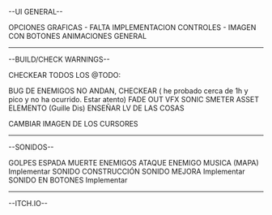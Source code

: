 --UI GENERAL--

OPCIONES GRAFICAS - FALTA IMPLEMENTACION
CONTROLES - IMAGEN CON BOTONES
ANIMACIONES GENERAL

-------------------------------------------------------------------------------------------------
--BUILD/CHECK WARNINGS--

CHECKEAR TODOS LOS @TODO:

BUG DE ENEMIGOS NO ANDAN, CHECKEAR ( he probado cerca de 1h y pico y no ha ocurrido. Estar atento)
FADE OUT VFX SONIC SMETER ASSET ELEMENTO  (Guille Dis)
ENSEÑAR LV DE LAS COSAS

CAMBIAR IMAGEN DE LOS CURSORES

--------------------------------------------------------------------------------------------------
--SONIDOS--

GOLPES ESPADA
MUERTE ENEMIGOS
ATAQUE ENEMIGO
MUSICA (MAPA) Implementar
SONIDO CONSTRUCCIÓN
SONIDO MEJORA Implementar
SONIDO EN BOTONES Implementar

---------------------------------------------------------------------------------------------------
--ITCH.IO--

